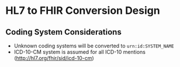 # HL7 to FHIR Conversion Design

## Coding System Considerations

* Unknown coding systems will be converted to `urn:id:SYSTEM_NAME`
* ICD-10-CM system is assumed for all ICD-10 mentions (http://hl7.org/fhir/sid/icd-10-cm)

